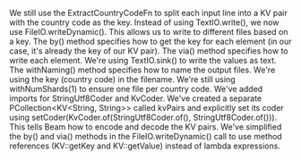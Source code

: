 We still use the ExtractCountryCodeFn to split each input line into a KV pair with the country code as the key.
Instead of using TextIO.write(), we now use FileIO.writeDynamic(). This allows us to write to different files based on a key.
The by() method specifies how to get the key for each element (in our case, it's already the key of our KV pair).
The via() method specifies how to write each element. We're using TextIO.sink() to write the values as text.
The withNaming() method specifies how to name the output files. We're using the key (country code) in the filename.
We're still using withNumShards(1) to ensure one file per country code.
We've added imports for StringUtf8Coder and KvCoder.
We've created a separate PCollection<KV<String, String>> called kvPairs and explicitly set its coder using setCoder(KvCoder.of(StringUtf8Coder.of(), StringUtf8Coder.of())). This tells Beam how to encode and decode the KV pairs.
We've simplified the by() and via() methods in the FileIO.writeDynamic() call to use method references (KV::getKey and KV::getValue) instead of lambda expressions.
